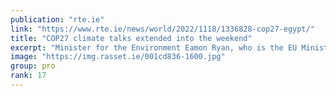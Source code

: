 ```yaml
---
publication: "rte.ie"
link: "https://www.rte.ie/news/world/2022/1118/1336828-cop27-egypt/"
title: "COP27 climate talks extended into the weekend"
excerpt: "Minister for the Environment Eamon Ryan, who is the EU Ministerial Representative on crucial loss and damage talks at the COP27 summit, said it is 'not certain we'll get a deal across the line'."
image: "https://img.rasset.ie/001cd836-1600.jpg"
group: pro
rank: 17
---
```

